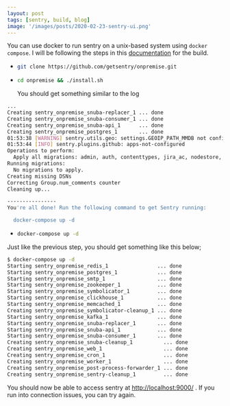 ```yaml
---
layout: post
tags: [sentry, build, blog]
image: '/images/posts/2020-02-23-sentry-ui.png'
---
```


You can use docker to  run sentry  on a unix-based system using `docker compose`. I will be following the steps in this [documentation](https://docs.sentry.io/server/installation/) for the build.

+ ```bash
  git clone https://github.com/getsentry/onpremise.git
  ```

+ ```bash
  cd onpremise && ./install.sh
  ```

  You should get something similar to the log

```bash
...
Creating sentry_onpremise_snuba-replacer_1 ... done
Creating sentry_onpremise_snuba-consumer_1 ... done
Creating sentry_onpremise_snuba-api_1      ... done
Creating sentry_onpremise_postgres_1       ... done
01:53:38 [WARNING] sentry.utils.geo: settings.GEOIP_PATH_MMDB not configured.
01:53:44 [INFO] sentry.plugins.github: apps-not-configured
Operations to perform:
  Apply all migrations: admin, auth, contenttypes, jira_ac, nodestore, sentry, sessions, sites, social_auth
Running migrations:
  No migrations to apply.
Creating missing DSNs
Correcting Group.num_comments counter
Cleaning up...

----------------
You're all done! Run the following command to get Sentry running:

  docker-compose up -d
```

+ ```bash
  docker-compose up -d
  ```

  

Just like the previous step, you should get something like this below;

```bash
$ docker-compose up -d
Starting sentry_onpremise_redis_1                ... done
Starting sentry_onpremise_postgres_1             ... done
Starting sentry_onpremise_smtp_1                 ... done
Starting sentry_onpremise_zookeeper_1            ... done
Starting sentry_onpremise_symbolicator_1         ... done
Starting sentry_onpremise_clickhouse_1           ... done
Starting sentry_onpremise_memcached_1            ... done
Creating sentry_onpremise_symbolicator-cleanup_1 ... done
Starting sentry_onpremise_kafka_1                ... done
Starting sentry_onpremise_snuba-replacer_1       ... done
Starting sentry_onpremise_snuba-api_1            ... done
Starting sentry_onpremise_snuba-consumer_1       ... done
Creating sentry_onpremise_snuba-cleanup_1          ... done
Creating sentry_onpremise_web_1                    ... done
Creating sentry_onpremise_cron_1                   ... done
Creating sentry_onpremise_worker_1                 ... done
Creating sentry_onpremise_post-process-forwarder_1 ... done
Creating sentry_onpremise_sentry-cleanup_1         ... done
```



You should now be able to access sentry at [http://localhost:9000/](http://localhost:9000/) . If you run into connection issues, you can try again. 